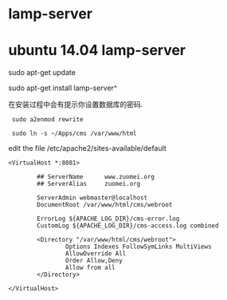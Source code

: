 # lamp-server
ubuntu 14.04 lamp-server
=========================


sudo apt-get update

sudo apt-get install lamp-server^

在安装过程中会有提示你设置数据库的密码.



```
 sudo a2enmod rewrite

 sudo ln -s ~/Apps/cms /var/www/html

```

edit the file /etc/apache2/sites-available/default

```
<VirtualHost *:8081>

        ## ServerName      www.zuomei.org
        ## ServerAlias     zuomei.org

        ServerAdmin webmaster@localhost
        DocumentRoot /var/www/html/cms/webroot

        ErrorLog ${APACHE_LOG_DIR}/cms-error.log
        CustomLog ${APACHE_LOG_DIR}/cms-access.log combined

        <Directory "/var/www/html/cms/webroot">
                Options Indexes FollowSymLinks MultiViews
                AllowOverride All
                Order Allow,Deny
                Allow from all
        </Directory>

</VirtualHost>
```
